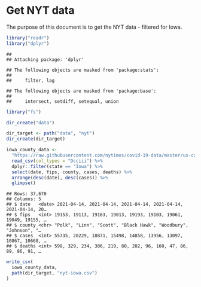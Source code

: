 Get NYT data
================

The purpose of this document is to get the NYT data - filtered for Iowa.

``` r
library("readr")
library("dplyr")
```

    ## 
    ## Attaching package: 'dplyr'

    ## The following objects are masked from 'package:stats':
    ## 
    ##     filter, lag

    ## The following objects are masked from 'package:base':
    ## 
    ##     intersect, setdiff, setequal, union

``` r
library("fs")
```

``` r
dir_create("data")

dir_target <- path("data", "nyt")
dir_create(dir_target)
```

``` r
iowa_county_data <- 
  "https://raw.githubusercontent.com/nytimes/covid-19-data/master/us-counties.csv" %>%
  read_csv(col_types = "Dcciii") %>%
  dplyr::filter(state == "Iowa") %>%
  select(date, fips, county, cases, deaths) %>%
  arrange(desc(date), desc(cases)) %>%
  glimpse()
```

    ## Rows: 37,670
    ## Columns: 5
    ## $ date   <date> 2021-04-14, 2021-04-14, 2021-04-14, 2021-04-14, 2021-04-14, 20…
    ## $ fips   <int> 19153, 19113, 19163, 19013, 19193, 19103, 19061, 19049, 19155, …
    ## $ county <chr> "Polk", "Linn", "Scott", "Black Hawk", "Woodbury", "Johnson", "…
    ## $ cases  <int> 55735, 20229, 18871, 15498, 14858, 13956, 13097, 10867, 10668, …
    ## $ deaths <int> 598, 329, 234, 306, 219, 80, 202, 96, 160, 47, 86, 89, 86, 91, …

``` r
write_csv(
  iowa_county_data,
  path(dir_target, "nyt-iowa.csv")
)
```

